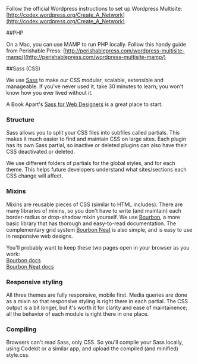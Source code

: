 Follow the official Wordpress instructions to set up Wordpress Multisite:
[http://codex.wordpress.org/Create_A_Network](http://codex.wordpress.org/Create_A_Network)

##PHP

On a Mac, you can use MAMP to run PHP locally. Follow this handy guide from Perishable Press:
[http://perishablepress.com/wordpress-multisite-mamp/](http://perishablepress.com/wordpress-multisite-mamp/)



##Sass (CSS)

We use [Sass](http://sass-lang.com) to make our CSS modular, scalable, extensible and manageable. If you've never used it, take 30 minutes to learn; you won't know how you ever lived without it.

A Book Apart's [Sass for Web Designers](http://www.abookapart.com/products/sass-for-web-designers) is a great place to start.

### Structure
Sass allows you to split your CSS files into subfiles called partials. This makes it much easier to find and maintain CSS on large sites. Each plugin has its own Sass partial, so inactive or deleted plugins can also have their CSS deactivated or deleted.

We use different folders of partials for the global styles, and for each theme. This helps future developers understand what sites/sections each CSS change will affect. 

### Mixins
Mixins are reusable pieces of CSS (similar to HTML includes). There are many libraries of mixins, so you don't have to write (and maintain) each border-radius or drop-shadow mixin yourself. We use [Bourbon](http://bourbon.io), a more basic library that has thorough and easy-to-read documentation. The complementary grid system [Bourbon Neat](http://neat.bourbon.io) is also simple, and is easy to use in responsive web designs.

You'll probably want to keep these two pages open in your browser as you work:  
[Bourbon docs](http://bourbon.io/docs/)  
[Bourbon Neat docs](http://neat.bourbon.io/docs/)

### Responsive styling
All three themes are fully responsive, mobile first. Media queries are done as a mixin so that responsive styling is right there in each partial. The CSS output is a bit longer, but it's worth it for clarity and ease of maintainence; all the behavior of each module is right there in one place. 

### Compiling
Browsers can't read Sass, only CSS. So you'll compile your Sass locally, using Codekit or a similar app, and upload the compiled (and minified) style.css.